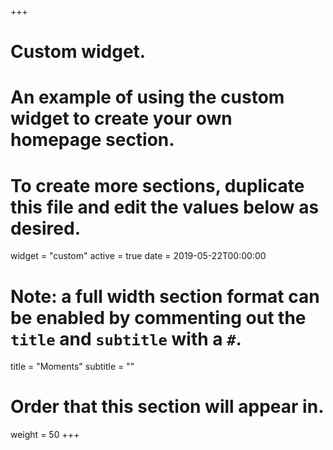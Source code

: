 +++
# Custom widget.
# An example of using the custom widget to create your own homepage section.
# To create more sections, duplicate this file and edit the values below as desired.
widget = "custom"
active = true
date = 2019-05-22T00:00:00

# Note: a full width section format can be enabled by commenting out the `title` and `subtitle` with a `#`.
title = "Moments"
subtitle = ""

# Order that this section will appear in.
weight = 50
+++

<blockquote class="twitter-timeline"><a class="twitter-timeline" data-height='400' href="https://twitter.com/DeweyBrooke1/likes?ref_src=twsrc%5Etfw" data-aria-polite="assertive"></a></blockquote> <script async src="https://platform.twitter.com/widgets.js" charset="utf-8"></script>



